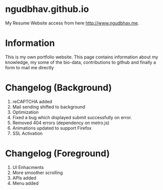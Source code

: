 # ngudbhav.github.io
My Resume Website access from here http://www.ngudbhav.me. 

# Information
This is my own portfolio website. This page contains information about my knowledge, my some of the bio-data, contributions to github and finally a form to mail me directly


# Changelog (Background)
1)	reCAPTCHA added
2)	Mail sending shifted to background
3)	Optimization
4) 	Fixed a bug which displayed submit successfully on error.
5)	Removed 404 errors (dependency on metro.js)
6)	Animations updated to support Firefox
7)	SSL Activation


# Changelog (Foreground)
1)	UI Enhacments
2)	More smoother scrolling
3)	APIs added
4)	Menu added
